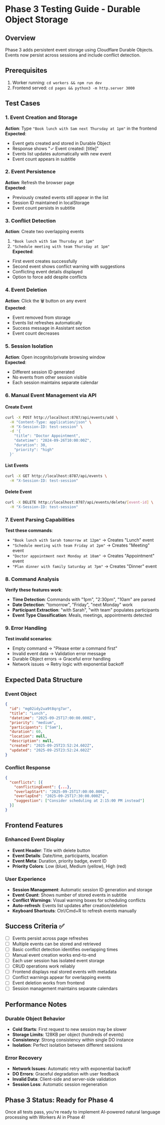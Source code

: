 # Phase 3 Testing Guide - Durable Object Storage

## Overview
Phase 3 adds persistent event storage using Cloudflare Durable Objects. Events now persist across sessions and include conflict detection.

## Prerequisites
1. Worker running: `cd workers && npm run dev`
2. Frontend served: `cd pages && python3 -m http.server 3000`

## Test Cases

### 1. Event Creation and Storage
**Action**: Type `"Book lunch with Sam next Thursday at 1pm"` in the frontend  
**Expected**: 
- Event gets created and stored in Durable Object
- Response shows "✓ Event created: [title]"
- Events list updates automatically with new event
- Event count appears in subtitle

### 2. Event Persistence
**Action**: Refresh the browser page  
**Expected**: 
- Previously created events still appear in the list
- Session ID maintained in localStorage
- Event count persists in subtitle

### 3. Conflict Detection
**Action**: Create two overlapping events
1. `"Book lunch with Sam Thursday at 1pm"`
2. `"Schedule meeting with team Thursday at 1pm"`  
**Expected**: 
- First event creates successfully
- Second event shows conflict warning with suggestions
- Conflicting event details displayed
- Option to force add despite conflicts

### 4. Event Deletion
**Action**: Click the 🗑️ button on any event  
**Expected**: 
- Event removed from storage
- Events list refreshes automatically
- Success message in Assistant section
- Event count decreases

### 5. Session Isolation
**Action**: Open incognito/private browsing window  
**Expected**: 
- Different session ID generated
- No events from other session visible
- Each session maintains separate calendar

### 6. Manual Event Management via API

#### Create Event
```bash
curl -X POST http://localhost:8787/api/events/add \
  -H "Content-Type: application/json" \
  -H "X-Session-ID: test-session" \
  -d '{
    "title": "Doctor Appointment",
    "datetime": "2024-09-26T10:00:00Z",
    "duration": 30,
    "priority": "high"
  }'
```

#### List Events
```bash
curl -X GET http://localhost:8787/api/events \
  -H "X-Session-ID: test-session"
```

#### Delete Event
```bash
curl -X DELETE http://localhost:8787/api/events/delete/[event-id] \
  -H "X-Session-ID: test-session"
```

### 7. Event Parsing Capabilities
**Test these commands**:
- `"Book lunch with Sarah tomorrow at 12pm"` → Creates "Lunch" event
- `"Schedule meeting with team Friday at 2pm"` → Creates "Meeting" event  
- `"Doctor appointment next Monday at 10am"` → Creates "Appointment" event
- `"Plan dinner with family Saturday at 7pm"` → Creates "Dinner" event

### 8. Command Analysis
**Verify these features work**:
- **Time Detection**: Commands with "1pm", "2:30pm", "10am" are parsed
- **Date Detection**: "tomorrow", "Friday", "next Monday" work
- **Participant Extraction**: "with Sarah", "with team" populates participants
- **Event Type Classification**: Meals, meetings, appointments detected

### 9. Error Handling
**Test invalid scenarios**:
- Empty command → "Please enter a command first"
- Invalid event data → Validation error message
- Durable Object errors → Graceful error handling
- Network issues → Retry logic with exponential backoff

## Expected Data Structure

### Event Object
```json
{
  "id": "mg02idy2ua9t8qrg7ar",
  "title": "Lunch",
  "datetime": "2025-09-25T17:00:00.000Z",
  "priority": "medium",
  "participants": ["Sam"],
  "duration": 60,
  "location": null,
  "description": null,
  "created": "2025-09-25T23:52:24.602Z",
  "updated": "2025-09-25T23:52:24.602Z"
}
```

### Conflict Response
```json
{
  "conflicts": [{
    "conflictingEvent": {...},
    "overlapStart": "2025-09-25T17:00:00.000Z",
    "overlapEnd": "2025-09-25T17:30:00.000Z",
    "suggestion": ["Consider scheduling at 2:15:00 PM instead"]
  }]
}
```

## Frontend Features

### Enhanced Event Display
- **Event Header**: Title with delete button
- **Event Details**: Date/time, participants, location
- **Event Meta**: Duration, priority badge, event ID
- **Priority Colors**: Low (blue), Medium (yellow), High (red)

### User Experience
- **Session Management**: Automatic session ID generation and storage
- **Event Count**: Shows number of stored events in subtitle
- **Conflict Warnings**: Visual warning boxes for scheduling conflicts
- **Auto-refresh**: Events list updates after creation/deletion
- **Keyboard Shortcuts**: Ctrl/Cmd+R to refresh events manually

## Success Criteria ✅

- [ ] Events persist across page refreshes
- [ ] Multiple events can be stored and retrieved  
- [ ] Basic conflict detection identifies overlapping times
- [ ] Manual event creation works end-to-end
- [ ] Each user session has isolated event storage
- [ ] CRUD operations work reliably
- [ ] Frontend displays real stored events with metadata
- [ ] Conflict warnings appear for overlapping events
- [ ] Event deletion works from frontend
- [ ] Session management maintains separate calendars

## Performance Notes

### Durable Object Behavior
- **Cold Starts**: First request to new session may be slower
- **Storage Limits**: 128KB per object (hundreds of events)
- **Consistency**: Strong consistency within single DO instance
- **Isolation**: Perfect isolation between different sessions

### Error Recovery
- **Network Issues**: Automatic retry with exponential backoff
- **DO Errors**: Graceful degradation with user feedback
- **Invalid Data**: Client-side and server-side validation
- **Session Loss**: Automatic session regeneration

## Phase 3 Status: Ready for Phase 4
Once all tests pass, you're ready to implement AI-powered natural language processing with Workers AI in Phase 4! 